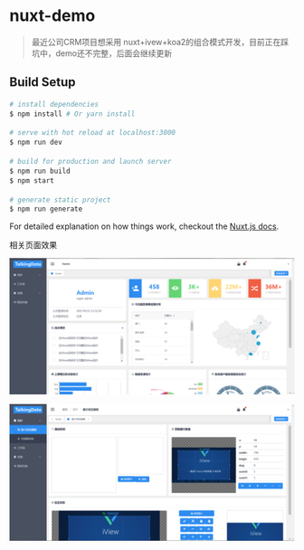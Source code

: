 # nuxt-demo

> 最近公司CRM项目想采用 nuxt+ivew+koa2的组合模式开发，目前正在踩坑中，demo还不完整，后面会继续更新

## Build Setup

``` bash
# install dependencies
$ npm install # Or yarn install

# serve with hot reload at localhost:3000
$ npm run dev

# build for production and launch server
$ npm run build
$ npm start

# generate static project
$ npm run generate
```

For detailed explanation on how things work, checkout the [Nuxt.js docs](https://github.com/nuxt/nuxt.js).


相关页面效果

![截图1](./screenshot/sc1.png)

![截图1](./screenshot/sc2.png)